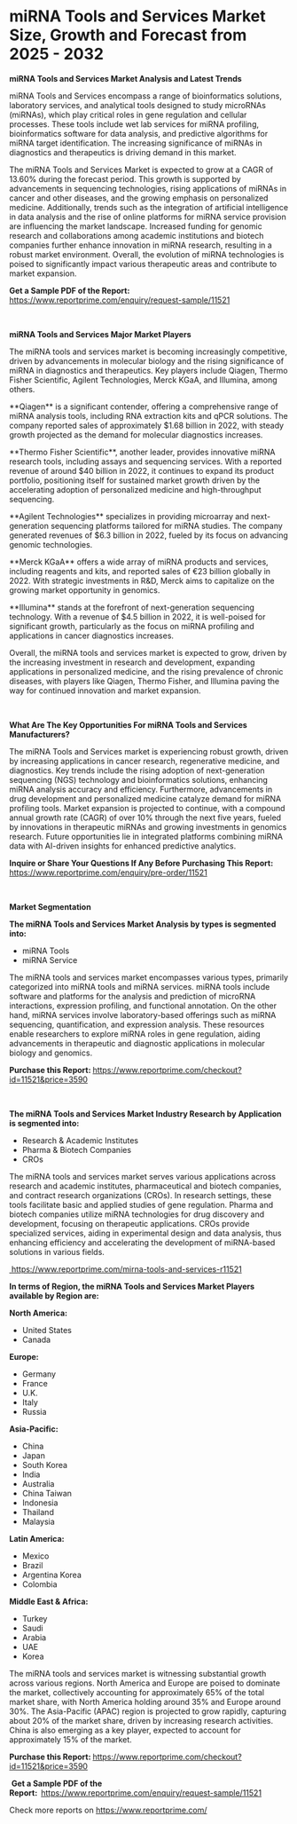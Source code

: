 <p><h1>miRNA Tools and Services Market Size, Growth and Forecast from 2025 - 2032</h1></p><p><strong>miRNA Tools and Services Market Analysis and Latest Trends</strong></p>
<p><p>miRNA Tools and Services encompass a range of bioinformatics solutions, laboratory services, and analytical tools designed to study microRNAs (miRNAs), which play critical roles in gene regulation and cellular processes. These tools include wet lab services for miRNA profiling, bioinformatics software for data analysis, and predictive algorithms for miRNA target identification. The increasing significance of miRNAs in diagnostics and therapeutics is driving demand in this market.</p><p>The miRNA Tools and Services Market is expected to grow at a CAGR of 13.60% during the forecast period. This growth is supported by advancements in sequencing technologies, rising applications of miRNAs in cancer and other diseases, and the growing emphasis on personalized medicine. Additionally, trends such as the integration of artificial intelligence in data analysis and the rise of online platforms for miRNA service provision are influencing the market landscape. Increased funding for genomic research and collaborations among academic institutions and biotech companies further enhance innovation in miRNA research, resulting in a robust market environment. Overall, the evolution of miRNA technologies is poised to significantly impact various therapeutic areas and contribute to market expansion.</p></p>
<p><strong>Get a Sample PDF of the Report:&nbsp;</strong> <a href="https://www.reportprime.com/enquiry/request-sample/11521?utm_campaign=3013&utm_medium=2&utm_source=Github&utm_content=ia&utm_term=20032025&utm_id=mirna-tools-and-services">https://www.reportprime.com/enquiry/request-sample/11521</a></p>
<p>&nbsp;</p>
<p><strong>miRNA Tools and Services Major Market Players</strong></p>
<p><p>The miRNA tools and services market is becoming increasingly competitive, driven by advancements in molecular biology and the rising significance of miRNA in diagnostics and therapeutics. Key players include Qiagen, Thermo Fisher Scientific, Agilent Technologies, Merck KGaA, and Illumina, among others.</p><p>**Qiagen** is a significant contender, offering a comprehensive range of miRNA analysis tools, including RNA extraction kits and qPCR solutions. The company reported sales of approximately $1.68 billion in 2022, with steady growth projected as the demand for molecular diagnostics increases.</p><p>**Thermo Fisher Scientific**, another leader, provides innovative miRNA research tools, including assays and sequencing services. With a reported revenue of around $40 billion in 2022, it continues to expand its product portfolio, positioning itself for sustained market growth driven by the accelerating adoption of personalized medicine and high-throughput sequencing.</p><p>**Agilent Technologies** specializes in providing microarray and next-generation sequencing platforms tailored for miRNA studies. The company generated revenues of $6.3 billion in 2022, fueled by its focus on advancing genomic technologies.</p><p>**Merck KGaA** offers a wide array of miRNA products and services, including reagents and kits, and reported sales of €23 billion globally in 2022. With strategic investments in R&D, Merck aims to capitalize on the growing market opportunity in genomics.</p><p>**Illumina** stands at the forefront of next-generation sequencing technology. With a revenue of $4.5 billion in 2022, it is well-poised for significant growth, particularly as the focus on miRNA profiling and applications in cancer diagnostics increases.</p><p>Overall, the miRNA tools and services market is expected to grow, driven by the increasing investment in research and development, expanding applications in personalized medicine, and the rising prevalence of chronic diseases, with players like Qiagen, Thermo Fisher, and Illumina paving the way for continued innovation and market expansion.</p></p>
<p>&nbsp;</p>
<p><strong>What Are The Key Opportunities For miRNA Tools and Services Manufacturers?</strong></p>
<p><p>The miRNA Tools and Services market is experiencing robust growth, driven by increasing applications in cancer research, regenerative medicine, and diagnostics. Key trends include the rising adoption of next-generation sequencing (NGS) technology and bioinformatics solutions, enhancing miRNA analysis accuracy and efficiency. Furthermore, advancements in drug development and personalized medicine catalyze demand for miRNA profiling tools. Market expansion is projected to continue, with a compound annual growth rate (CAGR) of over 10% through the next five years, fueled by innovations in therapeutic miRNAs and growing investments in genomics research. Future opportunities lie in integrated platforms combining miRNA data with AI-driven insights for enhanced predictive analytics.</p></p>
<p><strong>Inquire or Share Your Questions If Any Before Purchasing This Report:</strong> <a href="https://www.reportprime.com/enquiry/pre-order/11521?utm_campaign=3013&utm_medium=2&utm_source=Github&utm_content=ia&utm_term=20032025&utm_id=mirna-tools-and-services">https://www.reportprime.com/enquiry/pre-order/11521</a></p>
<p>&nbsp;</p>
<p><strong>Market Segmentation</strong></p>
<p><strong>The miRNA Tools and Services Market Analysis by types is segmented into:</strong></p>
<p><ul><li>miRNA Tools</li><li>miRNA Service</li></ul></p>
<p><p>The miRNA tools and services market encompasses various types, primarily categorized into miRNA tools and miRNA services. miRNA tools include software and platforms for the analysis and prediction of microRNA interactions, expression profiling, and functional annotation. On the other hand, miRNA services involve laboratory-based offerings such as miRNA sequencing, quantification, and expression analysis. These resources enable researchers to explore miRNA roles in gene regulation, aiding advancements in therapeutic and diagnostic applications in molecular biology and genomics.</p></p>
<p><strong>Purchase this Report:&nbsp;</strong><a href="https://www.reportprime.com/checkout?id=11521&price=3590&utm_campaign=3013&utm_medium=2&utm_source=Github&utm_content=ia&utm_term=20032025&utm_id=mirna-tools-and-services">https://www.reportprime.com/checkout?id=11521&price=3590</a></p>
<p>&nbsp;</p>
<p><strong>The miRNA Tools and Services Market Industry Research by Application is segmented into:</strong></p>
<p><ul><li>Research & Academic Institutes</li><li>Pharma & Biotech Companies</li><li>CROs</li></ul></p>
<p><p>The miRNA tools and services market serves various applications across research and academic institutes, pharmaceutical and biotech companies, and contract research organizations (CROs). In research settings, these tools facilitate basic and applied studies of gene regulation. Pharma and biotech companies utilize miRNA technologies for drug discovery and development, focusing on therapeutic applications. CROs provide specialized services, aiding in experimental design and data analysis, thus enhancing efficiency and accelerating the development of miRNA-based solutions in various fields.</p></p>
<p><a href="https://www.reportprime.com/mirna-tools-and-services-r11521?utm_campaign=3013&utm_medium=2&utm_source=Github&utm_content=ia&utm_term=20032025&utm_id=mirna-tools-and-services">&nbsp;https://www.reportprime.com/mirna-tools-and-services-r11521</a></p>
<p><strong>In terms of Region, the miRNA Tools and Services Market Players available by Region are:</strong></p>
<p>
    <p> <strong> North America: </strong>
        <ul>
            <li>United States</li>
            <li>Canada</li>
        </ul>
        </p> 
    <p> <strong> Europe: </strong>
        <ul>
            <li>Germany</li>
            <li>France</li>
            <li>U.K.</li>
            <li>Italy</li>
            <li>Russia</li>
        </ul>
        </p> 
    <p> <strong> Asia-Pacific: </strong>
        <ul>
            <li>China</li>
            <li>Japan</li>
            <li>South Korea</li>
            <li>India</li>
            <li>Australia</li>
            <li>China Taiwan</li>
            <li>Indonesia</li>
            <li>Thailand</li>
            <li>Malaysia</li>
        </ul>
        </p> 
    <p> <strong> Latin America: </strong>
        <ul>
            <li>Mexico</li>
            <li>Brazil</li>
            <li>Argentina Korea</li>
            <li>Colombia</li>
        </ul>
        </p> 
    <p> <strong> Middle East & Africa: </strong>
        <ul>
            <li>Turkey</li>
            <li>Saudi</li>
            <li>Arabia</li>
            <li>UAE</li>
            <li>Korea</li>
        </ul>
    </p>
    </p>
<p><p>The miRNA tools and services market is witnessing substantial growth across various regions. North America and Europe are poised to dominate the market, collectively accounting for approximately 65% of the total market share, with North America holding around 35% and Europe around 30%. The Asia-Pacific (APAC) region is projected to grow rapidly, capturing about 20% of the market share, driven by increasing research activities. China is also emerging as a key player, expected to account for approximately 15% of the market.</p></p>
<p><strong>Purchase this Report: </strong><a href="https://www.reportprime.com/checkout?id=11521&price=3590&utm_campaign=3013&utm_medium=2&utm_source=Github&utm_content=ia&utm_term=20032025&utm_id=mirna-tools-and-services">https://www.reportprime.com/checkout?id=11521&price=3590</a></p>
<p>&nbsp;<strong>Get a Sample PDF of the Report:&nbsp;&nbsp;</strong><a href="https://www.reportprime.com/enquiry/request-sample/11521?utm_campaign=3013&utm_medium=2&utm_source=Github&utm_content=ia&utm_term=20032025&utm_id=mirna-tools-and-services">https://www.reportprime.com/enquiry/request-sample/11521</a></p>
<p><strong></strong></p>
<p>Check more reports on <a href="https://www.reportprime.com/?utm_campaign=3013&utm_medium=2&utm_source=Github&utm_content=ia&utm_term=20032025&utm_id=mirna-tools-and-services">https://www.reportprime.com/</a></p>